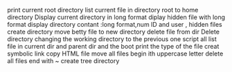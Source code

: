 print current root directory
list current file in directory
root to home directory
Display current directory in long format
diplay hidden file with long format
display directory contant :long format,num ID and user , hidden files
create directory 
move betty file to new directory 
delete file from dir
 Delete directory
changing the working directory to the previous one 
script all list file in current dir and parent dir and the boot
print the type of the file
creat symbolic link
copy HTML file
move all files begin ith uppercase letter
delete all files end with ~
create tree directory
